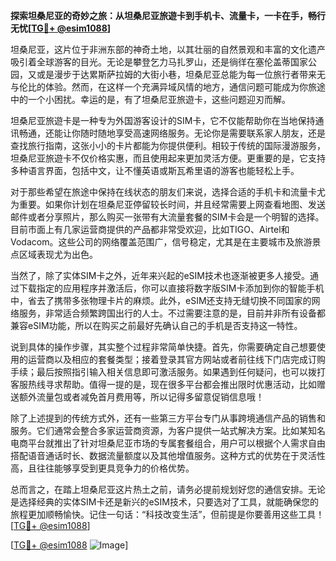 **探索坦桑尼亚的奇妙之旅：从坦桑尼亚旅遊卡到手机卡、流量卡，一卡在手，畅行无忧[[TG💪+ @esim1088](https://t.me/s/esim1088)]**

坦桑尼亚，这片位于非洲东部的神奇土地，以其壮丽的自然景观和丰富的文化遗产吸引着全球游客的目光。无论是攀登乞力马扎罗山，还是徜徉在塞伦盖蒂国家公园，又或是漫步于达累斯萨拉姆的大街小巷，坦桑尼亚总能为每一位旅行者带来无与伦比的体验。然而，在这样一个充满异域风情的地方，通信问题可能成为你旅途中的一个小困扰。幸运的是，有了坦桑尼亚旅遊卡，这些问题迎刃而解。

坦桑尼亚旅遊卡是一种专为外国游客设计的SIM卡，它不仅能帮助你在当地保持通讯畅通，还能让你随时随地享受高速网络服务。无论你是需要联系家人朋友，还是查找旅行指南，这张小小的卡片都能为你提供便利。相较于传统的国际漫游服务，坦桑尼亚旅遊卡不仅价格实惠，而且使用起来更加灵活方便。更重要的是，它支持多种语言界面，包括中文，让不懂英语或斯瓦希里语的游客也能轻松上手。

对于那些希望在旅途中保持在线状态的朋友们来说，选择合适的手机卡和流量卡尤为重要。如果你计划在坦桑尼亚停留较长时间，并且经常需要上网查看地图、发送邮件或者分享照片，那么购买一张带有大流量套餐的SIM卡会是一个明智的选择。目前市面上有几家运营商提供的产品都非常受欢迎，比如TIGO、Airtel和Vodacom。这些公司的网络覆盖范围广，信号稳定，尤其是在主要城市及旅游景点区域表现尤为出色。

当然了，除了实体SIM卡之外，近年来兴起的eSIM技术也逐渐被更多人接受。通过下载指定的应用程序并激活后，你可以直接将数字版SIM卡添加到你的智能手机中，省去了携带多张物理卡片的麻烦。此外，eSIM还支持无缝切换不同国家的网络服务，非常适合频繁跨国出行的人士。不过需要注意的是，目前并非所有设备都兼容eSIM功能，所以在购买之前最好先确认自己的手机是否支持这一特性。

说到具体的操作步骤，其实整个过程非常简单快捷。首先，你需要确定自己想要使用的运营商以及相应的套餐类型；接着登录其官方网站或者前往线下门店完成订购手续；最后按照指引输入相关信息即可激活服务。如果遇到任何疑问，也可以拨打客服热线寻求帮助。值得一提的是，现在很多平台都会推出限时优惠活动，比如赠送额外流量包或者减免首月费用等，所以记得多留意促销信息哦！

除了上述提到的传统方式外，还有一些第三方平台专门从事跨境通信产品的销售和服务。它们通常会整合多家运营商资源，为客户提供一站式解决方案。比如某知名电商平台就推出了针对坦桑尼亚市场的专属套餐组合，用户可以根据个人需求自由搭配语音通话时长、数据流量额度以及其他增值服务。这种方式的优势在于灵活性高，且往往能够享受到更具竞争力的价格优势。

总而言之，在踏上坦桑尼亚这片热土之前，请务必提前规划好您的通信安排。无论是选择经典的实体SIM卡还是新兴的eSIM技术，只要选对了工具，就能确保您的旅程更加顺畅愉快。记住一句话：“科技改变生活”，但前提是你要善用这些工具！[[TG💪+ @esim1088](https://t.me/s/esim1088)]

[[TG💪+ @esim1088](https://t.me/s/esim1088) ![Image](https://i.postimg.cc/4NQfJmqS/Snipaste-2025-05-13-00-14-12.png)]